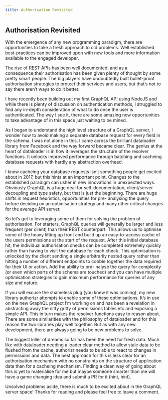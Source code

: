 ```yaml
---
title: Authorisation Revisited
---
```


## Authorisation Revisited

With the emergence of any new programming paradigm, there are opportunities
to take a fresh approach to old problems. Well established best-practices
can be improved upon with new tools and more information available to the
engaged developer.

The rise of REST APIs has been well documented, and as a consequence,their
authorisation has been given plenty of thought by some pretty smart people.
The big players have undoubtedly built bullet-proof authorisation strategies
to protect their services and users, but that’s not to say there aren’t ways
to do it better.

I have recently been building out my first GraphQL API using NodeJS and while
there is plenty of discussion on authentication methods, I struggled to find
any in-depth consideration of what to do once the user is authenticated. The
way I see it, there are some amazing new opportunities to take advantage of
in this space just waiting to be mined.

As I began to understand the high level structure of a GraphQL server, I wonder
how to avoid making a separate database request for every field in the schema.
I was not alone in this. I came across the brilliant dataloader library from
Facebook and the way forward became clear. The genius at the heart of dataloader
is in how it leverages the structure of the resolver functions. It unlocks
improved performance through batching and cacheing database requests with
hardly any abstraction overhead.

I know cacheing your database requests isn’t something people get excited about
in 2017, but this hints at an important point. Changes to the established paradigm
can usher in new innovations in unexpected ways. Obviously GraphQL is a huge deal
for self-documentation, client/server decoupling and type safety, but that is just
the beginning. There are huge shifts in request heuristics, opportunities for pre-
analysing the query before deciding on an optimisation strategy and many other
critical changes for the average API server.

So let’s get to leveraging some of them for solving the problem of authorisation.
For starters, GraphQL queries will generally be larger and less frequent (per client)
than their REST counterpart. This allows us to optimise some of the heavy lifting
up front and build up an easy-to-access cache of the users permissions at the
start of the request. After this initial database hit, the individual authorisation
checks can be completed extremely quickly rather than having to visit the database
for each check. This optimisation is unlocked by the client sending a single
arbitrarily nested query rather than hitting a number of different endpoints to
cobble together the data required for their UI or action. Add the ability to pre-
nalyse the query for complexity (or even which parts of the schema are touched)
and you can have multiple optimisation strategies to gain maximum performance
for queries of any size and nature.

If you will excuse the shameless plug (you knew it was coming), my new library
authorizr attempts to enable some of these optimisations. It’s in use on the
new GraphQL project I’m working on and has been a revelation in abstracting
away the nitty gritty of permissions tables etc and exposing a simple API.
This in turn makes the resolver functions easy to reason about. There are some
similarities with the philosophy of dataloader and for this reason the two
libraries play well together. But as with any new development, there are always
going to be new problems to solve.

The biggest killer of dreams so far has been the need for fresh data. Much like
with dataloader needing a loader.clear method to allow stale data to be flushed
from the cache, authorizr needs to be able to react to changes in permissions
and data. The best approach for this is less clear for an authorisation mechanism
with no constraints on the structure of application data than for a cacheing
mechanism. Finding a clean way of going about this is yet to materialise for me
but maybe someone smarter than me will have a game changing idea and submit a PR
for it (hint, hint).

Unsolved problems aside, there is much to be excited about in the GraphQL server
space! Thanks for reading and please feel free to leave a comment.
